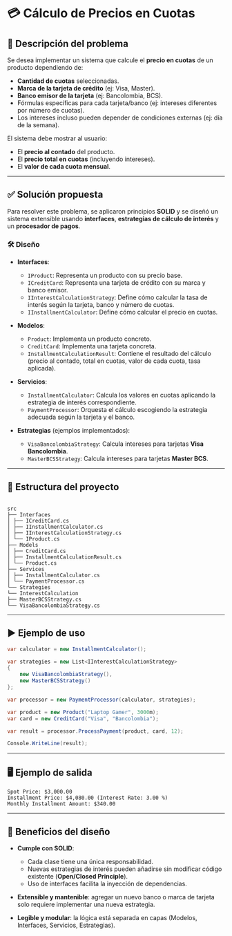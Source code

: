 # 💳 Cálculo de Precios en Cuotas

## 📌 Descripción del problema

Se desea implementar un sistema que calcule el **precio en cuotas** de un producto dependiendo de:

- **Cantidad de cuotas** seleccionadas.
- **Marca de la tarjeta de crédito** (ej: Visa, Master).
- **Banco emisor de la tarjeta** (ej: Bancolombia, BCS).
- Fórmulas específicas para cada tarjeta/banco (ej: intereses diferentes por número de cuotas).
- Los intereses incluso pueden depender de condiciones externas (ej: día de la semana).

El sistema debe mostrar al usuario:

- El **precio al contado** del producto.
- El **precio total en cuotas** (incluyendo intereses).
- El **valor de cada cuota mensual**.

---

## ✅ Solución propuesta

Para resolver este problema, se aplicaron principios **SOLID** y se diseñó un sistema extensible usando **interfaces**, **estrategias de cálculo de interés** y un **procesador de pagos**.

### 🛠 Diseño

- **Interfaces**:
  - `IProduct`: Representa un producto con su precio base.
  - `ICreditCard`: Representa una tarjeta de crédito con su marca y banco emisor.
  - `IInterestCalculationStrategy`: Define cómo calcular la tasa de interés según la tarjeta, banco y número de cuotas.
  - `IInstallmentCalculator`: Define cómo calcular el precio en cuotas.

- **Modelos**:
  - `Product`: Implementa un producto concreto.
  - `CreditCard`: Implementa una tarjeta concreta.
  - `InstallmentCalculationResult`: Contiene el resultado del cálculo (precio al contado, total en cuotas, valor de cada cuota, tasa aplicada).

- **Servicios**:
  - `InstallmentCalculator`: Calcula los valores en cuotas aplicando la estrategia de interés correspondiente.
  - `PaymentProcessor`: Orquesta el cálculo escogiendo la estrategia adecuada según la tarjeta y el banco.

- **Estrategias** (ejemplos implementados):
  - `VisaBancolombiaStrategy`: Calcula intereses para tarjetas **Visa Bancolombia**.
  - `MasterBCSStrategy`: Calcula intereses para tarjetas **Master BCS**.

---

## 📂 Estructura del proyecto

```

src
├── Interfaces
│ ├── ICreditCard.cs
│ ├── IInstallmentCalculator.cs
│ ├── IInterestCalculationStrategy.cs
│ └── IProduct.cs
├── Models
│ ├── CreditCard.cs
│ ├── InstallmentCalculationResult.cs
│ └── Product.cs
├── Services
│ ├── InstallmentCalculator.cs
│ └── PaymentProcessor.cs
└── Strategies
└── InterestCalculation
├── MasterBCSStrategy.cs
└── VisaBancolombiaStrategy.cs

```

---

## ▶️ Ejemplo de uso

```csharp
var calculator = new InstallmentCalculator();

var strategies = new List<IInterestCalculationStrategy>
{
    new VisaBancolombiaStrategy(),
    new MasterBCSStrategy()
};

var processor = new PaymentProcessor(calculator, strategies);

var product = new Product("Laptop Gamer", 3000m);
var card = new CreditCard("Visa", "Bancolombia");

var result = processor.ProcessPayment(product, card, 12);

Console.WriteLine(result);
```

---

## 🖥️ Ejemplo de salida

```
Spot Price: $3,000.00
Installment Price: $4,080.00 (Interest Rate: 3.00 %)
Monthly Installment Amount: $340.00
```

---

## 🚀 Beneficios del diseño

- **Cumple con SOLID**:
  - Cada clase tiene una única responsabilidad.
  - Nuevas estrategias de interés pueden añadirse sin modificar código existente (**Open/Closed Principle**).
  - Uso de interfaces facilita la inyección de dependencias.

- **Extensible y mantenible**: agregar un nuevo banco o marca de tarjeta solo requiere implementar una nueva estrategia.
- **Legible y modular**: la lógica está separada en capas (Modelos, Interfaces, Servicios, Estrategias).
